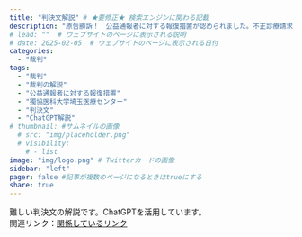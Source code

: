 ```yaml
---
title: "判決文解説" # ★要修正★ 検索エンジンに関わる記載
description: "原告勝訴！　公益通報者に対する報復措置が認められました。不正診療請求、恣意的な医療、国民が収めた税金・社会保険料の無駄遣いは許さない📌" # ★★★ 検索エンジン向けの説明
# lead: ""  # ウェブサイトのページに表示される説明
# date: 2025-02-05  # ウェブサイトのページに表示される日付
categories:
  - "裁判"
tags:
  - "裁判"
  - "裁判の解説"
  - "公益通報者に対する報復措置"
  - "獨協医科大学埼玉医療センター"
  - "判決文"
  - "ChatGPT解説"
# thumbnail: #サムネイルの画像
  # src: "img/placeholder.png"
  # visibility:
    # - list
image: "img/logo.png" # Twitterカードの画像
sidebar: "left"
pager: false #記事が複数のページになるときはtrueにする
share: true
---
```


<div class="card-top-container">
    <div class="card-top">
        <div class="card-top-content">
            難しい判決文の解説です。ChatGPTを活用しています。
        </div>
    </div>
</div>

<!--more-->


<div class="card-bottom-container">
    <div class="card-bottom">
        <div class="card-bottom-content">
            関連リンク：<a href="https://example.com/">関係しているリンク <i class="bi bi-arrow-up-right"></i> </a>
        </div>
    </div>
</div>